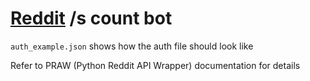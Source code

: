 # [Reddit](https://reddit.com) /s count bot
`auth_example.json` shows how the auth file should look like

Refer to PRAW (Python Reddit API Wrapper) documentation for details
